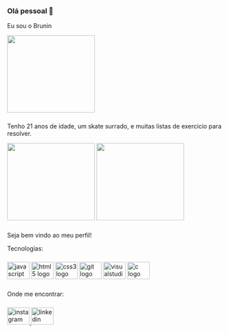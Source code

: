 ### Olá pessoal 👋
<p> Eu sou o Brunin </p>

<div>
  <img src="https://meneguite.com/2017/10/01/golang-desbravando-uma-linguagem-de-programacao-parte-1/001.gif" height="180" width="204"; />
</div>

###

Tenho 21 anos de idade, um skate surrado, e muitas listas de exercicio para resolver.

<div>
  <img src="https://c.tenor.com/M0Ba20YDHIwAAAAC/caco-kermit.gif" height="180" width="204"; />
  <img src="https://i.pinimg.com/originals/28/56/25/285625fd06fc0ed84f0e0b0f579efd50.jpg" height="180" width="204"; />
</div>

###

Seja bem vindo ao meu perfil!
<div>
Tecnologias:
</div>

###

<div>
  <img src="https://cdn.jsdelivr.net/gh/devicons/devicon/icons/javascript/javascript-original.svg" height="40" width="52" alt="javascript logo"  />
  <img src="https://cdn.jsdelivr.net/gh/devicons/devicon/icons/html5/html5-original.svg" height="40" width="52" alt="html5 logo"  />
  <img src="https://cdn.jsdelivr.net/gh/devicons/devicon/icons/css3/css3-original.svg" height="40" width="52" alt="css3 logo"  />
  <img src="https://cdn.jsdelivr.net/gh/devicons/devicon/icons/git/git-original.svg" height="40" width="52" alt="git logo"  />
  <img src="https://cdn.jsdelivr.net/gh/devicons/devicon/icons/visualstudio/visualstudio-plain.svg" height="40" width="52" alt="visualstudio logo"  />
  <img src="https://cdn.jsdelivr.net/gh/devicons/devicon/icons/c/c-original.svg" height="40" width="52" alt="c logo"  />
</div>

###

<div>
Onde me encontrar:

###
<a href="https://www.instagram.com/_bru.nin/" target="_blank">
    <img src="https://raw.githubusercontent.com/maurodesouza/profile-readme-generator/master/src/assets/icons/social/instagram/default.svg" width="52" height="40" alt="instagram logo"  />
  </a>
  <a href="https://www.linkedin.com/in/bruno-ribeiro-0a084a19a/" target="_blank">
    <img src="https://raw.githubusercontent.com/maurodesouza/profile-readme-generator/master/src/assets/icons/social/linkedin/default.svg" width="52" height="40" alt="linkedin logo" />
  </a>
  
</div>

<!--
**thebrunin/thebrunin** is a ✨ _special_ ✨ repository because its `README.md` (this file) appears on your GitHub profile.

Here are some ideas to get you started:

- 🔭 I’m currently working on ...
- 🌱 I’m currently learning ...
- 👯 I’m looking to collaborate on ...
- 🤔 I’m looking for help with ...
- 💬 Ask me about ...
- 📫 How to reach me: ...
- 😄 Pronouns: ...
- ⚡ Fun fact: ...
-->
